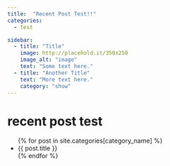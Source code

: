 ```yaml
---
title:  "Recent Post Test!!"
categories: 
  - test

sidebar:
  - title: "Title"
    image: http://placehold.it/350x250
    image_alt: "image"
    text: "Some text here."
  - title: "Another Title"
    text: "More text here."
    category: "show"
---
```


# recent post test

<ul>
{% for post in site.categories[category_name] %}
    <li>{{ post.title }}</li>
{% endfor %}
</ul>
